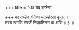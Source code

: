 +++
title = "03 यद् दण्डेन"

+++
यद् दण्डेन यदिष्वा यदरुर्हरसा कृतम् ।  
तस्य त्वमसि भेषजी निष्कृतिर्नाम वा असि ॥ ३ ॥